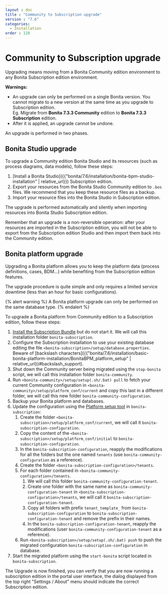 ```yaml
---
layout : doc
title : "Community to Subscription upgrade"
version : "7.6"
categories:
  - Installation
order : 128
---
```

# Community to Subscription upgrade

Upgrading means moving from a Bonita Community edition environment to any Bonita Subscription 
edition environment.

**Warnings:**

* An upgrade can only be performed on a single Bonita  version. You cannot migrate to a new version at the same time as you upgrade to Subscription edition.  
  Eg. Migrate from **Bonita 7.3.3 Community** edition to **Bonita 7.3.3 Subscription** edition. 
* After it is applied, an upgrade cannot be undone.

An upgrade is performed in two phases.

## Bonita Studio upgrade

To upgrade a Community edition Bonita Studio and its resources (such as process diagrams, data models), follow these steps:

1. [Install a Bonita  Studio]({{"bonita/7.6/installation/bonita-bpm-studio-installation" | relative_url}}) Subscription edition.
2. Export your resources from the Bonita Studio Community edition to `.bos` files. We recommend that you keep these resource files as a backup.
3. Import your resource files into the Bonita Studio in Subscription edition.

The upgrade is performed automatically and silently when importing resources into Bonita Studio Subscription edition.

Remember that an upgrade is a non-reversible operation: 
after your resources are imported in the Subscription edition, you will not be able to export from the Subscription edition Studio and then import them back into the Community edition.

## Bonita platform upgrade

Upgrading a Bonita platform allows you to keep the platform data (process definitions, cases, BDM...) 
while benefiting from the Subscription edition features.

The upgrade procedure is quite simple and only requires a limited service downtime (less than an hour for basic configurations).

{% alert warning %}
A Bonita platform upgrade can only be performed on the same database type.
{% endalert %}

To upgrade a Bonita platform from Community edition to a Subscription edition, follow these steps:

1. [Install the Subscription Bundle](bonita-installation-overview) but do not start it. We will call this installation folder `bonita-subscription`.
2. Configure the Subscription installation to use your existing database editing the file `<bonita-subscription>/setup/database.properties`. Beware of [backslash characters]({{"bonita/7.6/installation/basic-bonita-platform-installation/BonitaBPM_platform_setup" | relative_url}}#backslash_support).
3. Shut down the Community server being migrated using the `stop-bonita` script, we will call this installation folder `bonita-community`.
4. Run `<bonita-community>/setup/setup(.sh/.bat) pull` to fetch your current Community configuration in `<bonita-community>/setup/platform_conf/current` and copy this last in a different folder, we will call this new folder `bonita-community-configuration`.
5. Backup your Bonita platform and databases.
6. Update the configuration using the [Platform setup tool](Bonita_platform_setup#configure_tool) in `bonita-subscription`:
    1. Create the folder `<bonita-subscription>/setup/platform_conf/current`, we will call it `bonita-subscription-configuration`.
    3. Copy the content of the `<bonita-subscription>/setup/platform_conf/initial` to `bonita-subscription-configuration`.
    4. In the `bonita-subscription-configuration`, reapply the modifications for all the folders but the one named `tenants` (use `bonita-community-configuration` as a reference).
    5. Create the folder `<bonita-subscription-configuration>/tenants`.
    6. For each folder contained in `<bonita-community-configuration>/tenants`.
        1. We will call this folder `bonita-community-configuration-tenant`.
        2. Create one folder with the same name as `bonita-community-configuration-tenant` in `<bonita-subscription-configuration>/tenants`, we will call it `bonita-subscription-configuration-tenant`.
        3. Copy all folders with prefix `tenant_template_` from `bonita-subscription-configuration` to `bonita-subscription-configuration-tenant` and remove the prefix in their names.
        4. In the `bonita-subscription-configuration-tenant`, reapply the modifications (user `bonita-community-configuration-tenant` as a reference).
    7. Run `<bonita-subscription>/setup/setup(.sh/.bat) push` to push the migrated configuration `bonita-subscription-configuration` in database.
7. Start the migrated platform using the `start-bonita` script located in `bonita-subscription`.

The Upgrade is now finished, you can verify that you are now running a subscription edition in the portal user interface, the dialog displayed from the top right "Settings / About" menu should indicate the correct Subscription edition.

